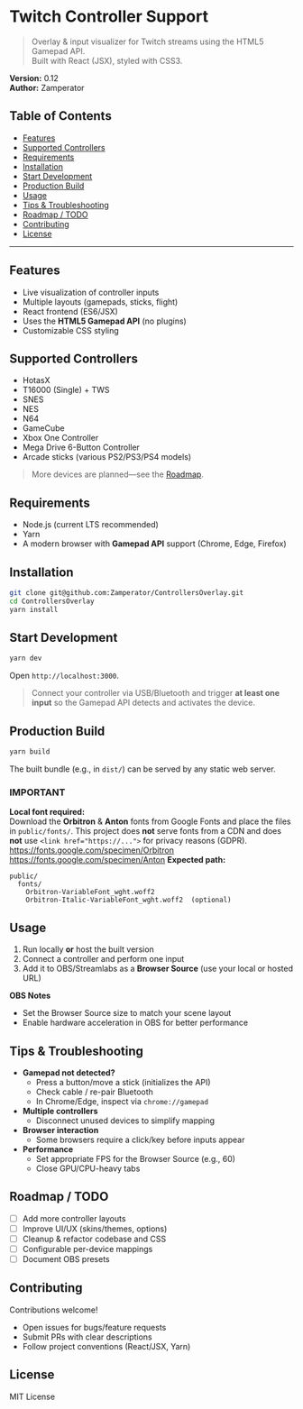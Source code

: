 # Twitch Controller Support

> Overlay & input visualizer for Twitch streams using the HTML5 Gamepad API.  
> Built with React (JSX), styled with CSS3.

**Version:** 0.12  
**Author:** Zamperator

## Table of Contents
- [Features](#features)
- [Supported Controllers](#supported-controllers)
- [Requirements](#requirements)
- [Installation](#installation)
- [Start Development](#start-development)
- [Production Build](#production-build)
- [Usage](#usage)
- [Tips & Troubleshooting](#tips--troubleshooting)
- [Roadmap / TODO](#roadmap--todo)
- [Contributing](#contributing)
- [License](#license)

---

## Features
- Live visualization of controller inputs
- Multiple layouts (gamepads, sticks, flight)
- React frontend (ES6/JSX)
- Uses the **HTML5 Gamepad API** (no plugins)
- Customizable CSS styling

## Supported Controllers
- HotasX
- T16000 (Single) + TWS
- SNES
- NES
- N64
- GameCube
- Xbox One Controller
- Mega Drive 6-Button Controller
- Arcade sticks (various PS2/PS3/PS4 models)

> More devices are planned—see the [Roadmap](#roadmap--todo).

## Requirements
- Node.js (current LTS recommended)
- Yarn
- A modern browser with **Gamepad API** support (Chrome, Edge, Firefox)

## Installation
```bash
git clone git@github.com:Zamperator/ControllersOverlay.git
cd ControllersOverlay
yarn install
```

## Start Development
```bash
yarn dev
```
Open `http://localhost:3000`.

> Connect your controller via USB/Bluetooth and trigger **at least one input** so the Gamepad API detects and activates the device.

## Production Build
```bash
yarn build
```
The built bundle (e.g., in `dist/`) can be served by any static web server.

### IMPORTANT
**Local font required:**  
Download the **Orbitron** & **Anton** fonts from Google Fonts and place the files in `public/fonts/`.
This project does **not** serve fonts from a CDN and does **not** use `<link href="https://...">`
for privacy reasons (GDPR).\
https://fonts.google.com/specimen/Orbitron
https://fonts.google.com/specimen/Anton
**Expected path:**
```
public/
  fonts/
    Orbitron-VariableFont_wght.woff2
    Orbitron-Italic-VariableFont_wght.woff2  (optional)
```


## Usage
1. Run locally **or** host the built version
2. Connect a controller and perform one input
3. Add it to OBS/Streamlabs as a **Browser Source** (use your local or hosted URL)

**OBS Notes**
- Set the Browser Source size to match your scene layout
- Enable hardware acceleration in OBS for better performance

## Tips & Troubleshooting
- **Gamepad not detected?**
    - Press a button/move a stick (initializes the API)
    - Check cable / re-pair Bluetooth
    - In Chrome/Edge, inspect via `chrome://gamepad`
- **Multiple controllers**
    - Disconnect unused devices to simplify mapping
- **Browser interaction**
    - Some browsers require a click/key before inputs appear
- **Performance**
    - Set appropriate FPS for the Browser Source (e.g., 60)
    - Close GPU/CPU-heavy tabs

## Roadmap / TODO
- [ ] Add more controller layouts
- [ ] Improve UI/UX (skins/themes, options)
- [ ] Cleanup & refactor codebase and CSS
- [ ] Configurable per-device mappings
- [ ] Document OBS presets

## Contributing
Contributions welcome!
- Open issues for bugs/feature requests
- Submit PRs with clear descriptions
- Follow project conventions (React/JSX, Yarn)

## License
MIT License
